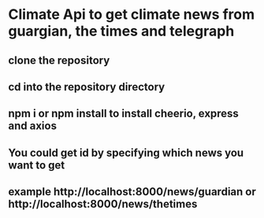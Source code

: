 # Climate Api to get climate news from guargian, the times and telegraph 

## clone the repository 

## cd into the repository directory 

## npm i or npm install to install cheerio, express and axios

## You could get id by specifying which news you want to get
 
## example http://localhost:8000/news/guardian or http://localhost:8000/news/thetimes